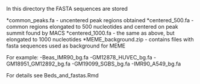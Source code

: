 In this directory the FASTA sequences are stored

*common_peaks.fa - uncentered peak regions obtained
*centered_500.fa - common regions elongated to 500 nucleotides and centered on peak summit found by MACS
*centered_1000.fa - the same as above, but elongated to 1000 nucleotides
*MEME_background.zip - contains files with fasta sequences used as background for MEME 
 
For example:
-Beas_IMR90_bg.fa
-GM12878_HUVEC_bg.fa
-GM18951_GM12892_bg.fa
-GM19099_SGBS_bg.fa
-IMR90_A549_bg.fa

For details see Beds_and_fastas.Rmd

